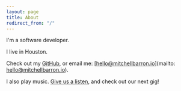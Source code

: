```yaml
---
layout: page
title: About
redirect_from: "/"
---
```


I'm a software developer.

I live in Houston.

Check out my [GitHub](https://github.com/mtchllbrrn), or email me: [hello@mitchellbarron.io](mailto: hello@mitchellbarron.io).

I also play music. [Give us a listen](http://sonofbitch.bandcamp.com), and check out our next gig!
